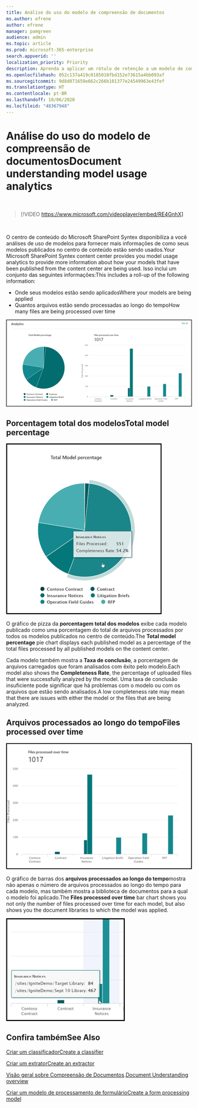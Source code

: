 ```yaml
---
title: Análise do uso do modelo de compreensão de documentos
ms.author: efrene
author: efrene
manager: pamgreen
audience: admin
ms.topic: article
ms.prod: microsoft-365-enterprise
search.appverid: ''
localization_priority: Priority
description: Aprenda a aplicar um rótulo de retenção a um modelo de compreensão de documentos
ms.openlocfilehash: 052c137a419c0185010fbd152e73615a4bb093af
ms.sourcegitcommit: 9d8d071659e662c266b101377e24549963e43fef
ms.translationtype: HT
ms.contentlocale: pt-BR
ms.lasthandoff: 10/06/2020
ms.locfileid: "48367948"
---
```

# <a name="document-understanding-model-usage-analytics"></a><span data-ttu-id="8177b-103">Análise do uso do modelo de compreensão de documentos</span><span class="sxs-lookup"><span data-stu-id="8177b-103">Document understanding model usage analytics</span></span>

</br>

> [!VIDEO https://www.microsoft.com/videoplayer/embed/RE4GnhX]  

</br>


<span data-ttu-id="8177b-104">O centro de conteúdo do Microsoft SharePoint Syntex disponibiliza a você análises de uso de modelos para fornecer mais informações de como seus modelos publicados no centro de conteúdo estão sendo usados.</span><span class="sxs-lookup"><span data-stu-id="8177b-104">Your Microsoft SharePoint Syntex content center provides you model usage analytics to provide more information about how your models that have been published from the content center are being used.</span></span> <span data-ttu-id="8177b-105">Isso inclui um conjunto das seguintes informações:</span><span class="sxs-lookup"><span data-stu-id="8177b-105">This includes a roll-up of the following information:</span></span>

- <span data-ttu-id="8177b-106">Onde seus modelos estão sendo aplicados</span><span class="sxs-lookup"><span data-stu-id="8177b-106">Where your models are being applied</span></span>
- <span data-ttu-id="8177b-107">Quantos arquivos estão sendo processadas ao longo do tempo</span><span class="sxs-lookup"><span data-stu-id="8177b-107">How many files are being processed over time</span></span>

 ![Análise de modelos](../media/content-understanding/model-analytics.png) </br>

## <a name="total-model-percentage"></a><span data-ttu-id="8177b-109">Porcentagem total dos modelos</span><span class="sxs-lookup"><span data-stu-id="8177b-109">Total model percentage</span></span>

   ![Porcentagem total dos modelos](../media/content-understanding/total-model-percentage.png) </br>

<span data-ttu-id="8177b-111">O gráfico de pizza da **porcentagem total dos modelos** exibe cada modelo publicado como uma porcentagem do total de arquivos processados por todos os modelos publicados no centro de conteúdo.</span><span class="sxs-lookup"><span data-stu-id="8177b-111">The **Total model percentage** pie chart displays each published model as a percentage of the total files processed by all published models on the content center.</span></span>

<span data-ttu-id="8177b-112">Cada modelo também mostra a **Taxa de conclusão**, a porcentagem de arquivos carregados que foram analisados com êxito pelo modelo.</span><span class="sxs-lookup"><span data-stu-id="8177b-112">Each model also shows the **Completeness Rate**, the percentage of uploaded files that were successfully analyzed by the model.</span></span> <span data-ttu-id="8177b-113">Uma taxa de conclusão insuficiente pode significar que há problemas com o modelo ou com os arquivos que estão sendo analisados.</span><span class="sxs-lookup"><span data-stu-id="8177b-113">A low completeness rate may mean that there are issues with either the model or the files that are being analyzed.</span></span>

## <a name="files-processed-over-time"></a><span data-ttu-id="8177b-114">Arquivos processados ao longo do tempo</span><span class="sxs-lookup"><span data-stu-id="8177b-114">Files processed over time</span></span>

   ![Arquivos processados](../media/content-understanding/files-processed-over-time.png) </br>

<span data-ttu-id="8177b-116">O gráfico de barras dos **arquivos processados ao longo do tempo**mostra não apenas o número de arquivos processados ao longo do tempo para cada modelo, mas também mostra a biblioteca de documentos para a qual o modelo foi aplicado.</span><span class="sxs-lookup"><span data-stu-id="8177b-116">The **Files processed over time** bar chart shows you not only the number of files processed over time for each model, but also shows you the document libraries to which the model was applied.</span></span>

   ![Gráfico de barras](../media/content-understanding/bar-chart-models.png) </br>

## <a name="see-also"></a><span data-ttu-id="8177b-118">Confira também</span><span class="sxs-lookup"><span data-stu-id="8177b-118">See Also</span></span>
[<span data-ttu-id="8177b-119">Criar um classificador</span><span class="sxs-lookup"><span data-stu-id="8177b-119">Create a classifier</span></span>](create-a-classifier.md)

[<span data-ttu-id="8177b-120">Criar um extrator</span><span class="sxs-lookup"><span data-stu-id="8177b-120">Create an extractor</span></span>](create-an-extractor.md)

<span data-ttu-id="8177b-121">[Visão geral sobre Compreensão de Documentos](document-understanding-overview.md).</span><span class="sxs-lookup"><span data-stu-id="8177b-121">[Document Understanding overview](document-understanding-overview.md)</span></span>

[<span data-ttu-id="8177b-122">Criar um modelo de processamento de formulário</span><span class="sxs-lookup"><span data-stu-id="8177b-122">Create a form processing model</span></span>](create-a-form-processing-model.md)  
